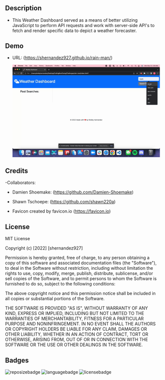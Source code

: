 
# <rain-man>

## Description

- This Weather Dashboard served as a means of better utilizing JavaScript to perform API requests and work with server-side API's to fetch and render specific data to depict a weather forecaster.


## Demo

 - URL: (https://shernandez927.github.io/rain-man/)

    ![screenshotgif](./assets/images/rain-mangif.gif)

## Credits

-Collaborators:

- Damien Shoemake: (https://github.com/Damien-Shoemake)

- Shawn Tschoepe: (https://github.com/shawn220a)

- Favicon created by favicon.io (https://favicon.io)


## License

MIT License

Copyright (c) [2022] [shernandez927]

Permission is hereby granted, free of charge, to any person obtaining a copy
of this software and associated documentation files (the "Software"), to deal
in the Software without restriction, including without limitation the rights
to use, copy, modify, merge, publish, distribute, sublicense, and/or sell
copies of the Software, and to permit persons to whom the Software is
furnished to do so, subject to the following conditions:

The above copyright notice and this permission notice shall be included in all
copies or substantial portions of the Software.

THE SOFTWARE IS PROVIDED "AS IS", WITHOUT WARRANTY OF ANY KIND, EXPRESS OR
IMPLIED, INCLUDING BUT NOT LIMITED TO THE WARRANTIES OF MERCHANTABILITY,
FITNESS FOR A PARTICULAR PURPOSE AND NONINFRINGEMENT. IN NO EVENT SHALL THE
AUTHORS OR COPYRIGHT HOLDERS BE LIABLE FOR ANY CLAIM, DAMAGES OR OTHER
LIABILITY, WHETHER IN AN ACTION OF CONTRACT, TORT OR OTHERWISE, ARISING FROM,
OUT OF OR IN CONNECTION WITH THE SOFTWARE OR THE USE OR OTHER DEALINGS IN THE
SOFTWARE.


## Badges

![reposizebadge](https://img.shields.io/github/repo-size/shernandez927/rain-man?style=for-the-badge) ![languagebadge](https://img.shields.io/github/languages/count/shernandez927/rain-man?style=for-the-badge) ![licensebadge](https://img.shields.io/github/license/shernandez927/rain-man?style=for-the-badge)




